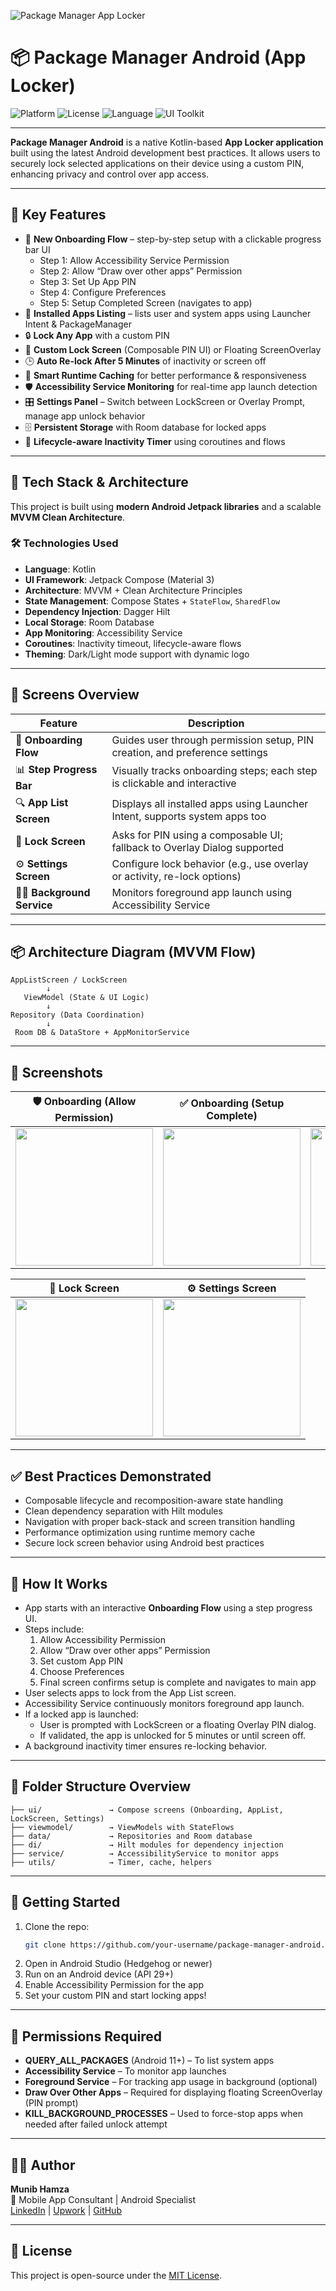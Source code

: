 <p >
  <img src="assets/app_locker_si_dark.png" alt="Package Manager App Locker" />
</p>

# 📦 Package Manager Android (App Locker)

![Platform](https://img.shields.io/badge/platform-android-blue.svg)
![License](https://img.shields.io/badge/license-MIT-green.svg)
![Language](https://img.shields.io/badge/language-kotlin-orange.svg)
![UI Toolkit](https://img.shields.io/badge/Jetpack%20Compose-enabled-brightgreen.svg)

---

**Package Manager Android** is a native Kotlin-based **App Locker application** built using the latest Android development best practices. It allows users to securely lock selected applications on their device using a custom PIN, enhancing privacy and control over app access.

---

## 🔐 Key Features

- 🧭 **New Onboarding Flow** – step-by-step setup with a clickable progress bar UI
    - Step 1: Allow Accessibility Service Permission
    - Step 2: Allow “Draw over other apps” Permission
    - Step 3: Set Up App PIN
    - Step 4: Configure Preferences
    - Step 5: Setup Completed Screen (navigates to app)
- 📱 **Installed Apps Listing** – lists user and system apps using Launcher Intent & PackageManager
- 🔒 **Lock Any App** with a custom PIN
- 🧩 **Custom Lock Screen** (Composable PIN UI) or Floating ScreenOverlay
- 🕒 **Auto Re-lock After 5 Minutes** of inactivity or screen off
- 🧠 **Smart Runtime Caching** for better performance & responsiveness
- 🛡️ **Accessibility Service Monitoring** for real-time app launch detection
- 🎛️ **Settings Panel** – Switch between LockScreen or Overlay Prompt, manage app unlock behavior
- 🗄️ **Persistent Storage** with Room database for locked apps
- 🔄 **Lifecycle-aware Inactivity Timer** using coroutines and flows
---

## 🧪 Tech Stack & Architecture

This project is built using **modern Android Jetpack libraries** and a scalable **MVVM Clean Architecture**.

### 🛠 Technologies Used

- **Language**: Kotlin
- **UI Framework**: Jetpack Compose (Material 3)
- **Architecture**: MVVM + Clean Architecture Principles
- **State Management**: Compose States + `StateFlow`, `SharedFlow`
- **Dependency Injection**: Dagger Hilt
- **Local Storage**: Room Database
- **App Monitoring**: Accessibility Service
- **Coroutines**: Inactivity timeout, lifecycle-aware flows
- **Theming**: Dark/Light mode support with dynamic logo

---

## 📱 Screens Overview

| Feature                       | Description                                                                        |
|-------------------------------|------------------------------------------------------------------------------------|
| 🚀 **Onboarding Flow**        | Guides user through permission setup, PIN creation, and preference settings        |
| 📊 **Step Progress Bar**      | Visually tracks onboarding steps; each step is clickable and interactive           |
| 🔍 **App List Screen**        | Displays all installed apps using Launcher Intent, supports system apps too        |
| 🔐 **Lock Screen**            | Asks for PIN using a composable UI; fallback to Overlay Dialog supported           |
| ⚙️ **Settings Screen**        | Configure lock behavior (e.g., use overlay or activity, re-lock options)           |
| 🕵️‍♂️ **Background Service** | Monitors foreground app launch using Accessibility Service                         |

---

## 📦 Architecture Diagram (MVVM Flow)

```
AppListScreen / LockScreen
        ↓
   ViewModel (State & UI Logic)
        ↓
Repository (Data Coordination)
        ↓
 Room DB & DataStore + AppMonitorService
```

---

## 📸 Screenshots

| 🛡️ Onboarding (Allow Permission)                     | ✅ Onboarding (Setup Complete)                         | 📱 App List Screen | 🔒 Lock App |
|-------------------------------------------------------|-------------------------------------------------------|---------------------|-------------|
| <img src="screenshots/onboarding_a.png" width="220"/> | <img src="screenshots/onboarding_b.png" width="220"/> | <img src="screenshots/app_list.png" width="220"/> | <img src="screenshots/lock_app.png" width="220"/> |

| 🔐 Lock Screen | ⚙️ Settings Screen |
|----------------|--------------------|
| <img src="screenshots/lock_screen.png" width="220"/> | <img src="screenshots/settings.png" width="220"/> |

---

## ✅ Best Practices Demonstrated

- Composable lifecycle and recomposition-aware state handling
- Clean dependency separation with Hilt modules
- Navigation with proper back-stack and screen transition handling
- Performance optimization using runtime memory cache
- Secure lock screen behavior using Android best practices

---

## 🧪 How It Works

- App starts with an interactive **Onboarding Flow** using a step progress UI.
- Steps include:
    1. Allow Accessibility Permission
    2. Allow “Draw over other apps” Permission
    3. Set custom App PIN
    4. Choose Preferences
    5. Final screen confirms setup is complete and navigates to main app
- User selects apps to lock from the App List screen.
- Accessibility Service continuously monitors foreground app launch.
- If a locked app is launched:
    - User is prompted with LockScreen or a floating Overlay PIN dialog.
    - If validated, the app is unlocked for 5 minutes or until screen off.
- A background inactivity timer ensures re-locking behavior.

---

## 📁 Folder Structure Overview

```
├── ui/               → Compose screens (Onboarding, AppList, LockScreen, Settings)
├── viewmodel/        → ViewModels with StateFlows
├── data/             → Repositories and Room database
├── di/               → Hilt modules for dependency injection
├── service/          → AccessibilityService to monitor apps
├── utils/            → Timer, cache, helpers
```

---

## 🚀 Getting Started

1. Clone the repo:
   ```bash
   git clone https://github.com/your-username/package-manager-android.git
   ```
2. Open in Android Studio (Hedgehog or newer)
3. Run on an Android device (API 29+)
4. Enable Accessibility Permission for the app
5. Set your custom PIN and start locking apps!

---

## 📌 Permissions Required

- **QUERY_ALL_PACKAGES** (Android 11+) – To list system apps
- **Accessibility Service** – To monitor app launches
- **Foreground Service** – For tracking app usage in background (optional)
- **Draw Over Other Apps** – Required for displaying floating ScreenOverlay (PIN prompt)
- **KILL_BACKGROUND_PROCESSES** – Used to force-stop apps when needed after failed unlock attempt

---

## 👨‍💻 Author

**Munib Hamza**  
📱 Mobile App Consultant | Android Specialist  
[LinkedIn](https://www.linkedin.com/in/munib-hamza/) | [Upwork](https://www.upwork.com/freelancers/~01f33c5ea877b17eb1) | [GitHub](https://github.com/munibhamza)

---

## 📄 License

This project is open-source under the [MIT License](LICENSE).

